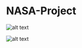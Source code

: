 # NASA-Project
![alt text](https://images-na.ssl-images-amazon.com/images/I/6111kA98OPL._SY355_.png)


![alt text](http://www.nasa.gov/sites/default/files/thumbnails/image/ccafs_aerial_pads.jpg)
